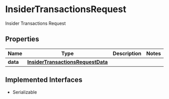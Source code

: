 

# InsiderTransactionsRequest

Insider Transactions Request

## Properties

Name | Type | Description | Notes
------------ | ------------- | ------------- | -------------
**data** | [**InsiderTransactionsRequestData**](InsiderTransactionsRequestData.md) |  | 


## Implemented Interfaces

* Serializable


